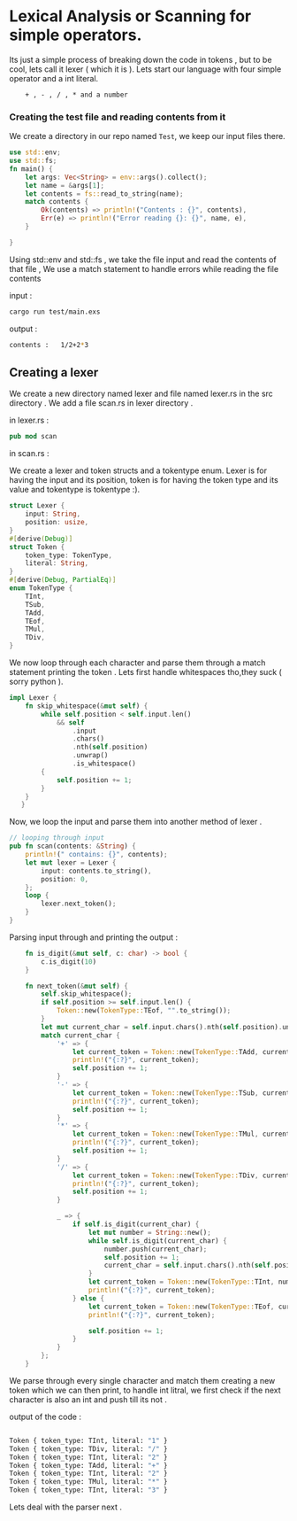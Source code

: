 
# Lexical Analysis or Scanning for simple operators.

Its just a simple process of breaking down the code in tokens , but to be cool, lets call it lexer ( which it is ). Lets start our language with four simple operator and a int literal.

```
    + , - , / , * and a number 
```

### Creating the test file and reading contents from it 

We create a directory in our repo named ``` Test ```, we keep our input files there.

``` rust 
use std::env;
use std::fs;
fn main() {
    let args: Vec<String> = env::args().collect();
    let name = &args[1];
    let contents = fs::read_to_string(name);
    match contents {
        Ok(contents) => println!("Contents : {}", contents),
        Err(e) => println!("Error reading {}: {}", name, e),
    }

}
```
Using std::env and std::fs , we take the file input and read the contents of that file , We use a match statement to handle errors while reading the file contents 

input :
``` bash
cargo run test/main.exs
```
output :
``` bash
contents :   1/2+2*3
```
## Creating a lexer 

We create a new directory named lexer and file named lexer.rs in the src directory . We add a file scan.rs in lexer directory .

in lexer.rs :
``` rust 
pub mod scan
```
in scan.rs :

We create a lexer and token structs and a tokentype enum. Lexer is for having the input and its position, token is for having the token type and its value and tokentype is tokentype :).

```  rust
struct Lexer {
    input: String,
    position: usize,
}
#[derive(Debug)]
struct Token {
    token_type: TokenType,
    literal: String,
}
#[derive(Debug, PartialEq)]
enum TokenType {
    TInt,
    TSub,
    TAdd,
    TEof,
    TMul,
    TDiv,
}
```

We now loop through each character and parse them through a match statement printing the token . 
Lets first handle whitespaces tho,they suck ( sorry python ).

```rust
impl Lexer {
    fn skip_whitespace(&mut self) {
        while self.position < self.input.len()
            && self
                .input
                .chars()
                .nth(self.position)
                .unwrap()
                .is_whitespace()
        {
            self.position += 1;
        }
    }
   }
```

Now, we loop the input and parse them into another method of lexer .
``` rust 
// looping through input 
pub fn scan(contents: &String) {
    println!(" contains: {}", contents);
    let mut lexer = Lexer {
        input: contents.to_string(),
        position: 0,
    };
    loop {
        lexer.next_token();
    }
}
```

Parsing input through and printing the output :

``` rust 
    fn is_digit(&mut self, c: char) -> bool {
        c.is_digit(10)
    }

    fn next_token(&mut self) {
        self.skip_whitespace();
        if self.position >= self.input.len() {
            Token::new(TokenType::TEof, "".to_string());
        }
        let mut current_char = self.input.chars().nth(self.position).unwrap();
        match current_char {
            '+' => {
                let current_token = Token::new(TokenType::TAdd, current_char.to_string());
                println!("{:?}", current_token);
                self.position += 1;
            }
            '-' => {
                let current_token = Token::new(TokenType::TSub, current_char.to_string());
                println!("{:?}", current_token);
                self.position += 1;
            }
            '*' => {
                let current_token = Token::new(TokenType::TMul, current_char.to_string());
                println!("{:?}", current_token);
                self.position += 1;
            }
            '/' => {
                let current_token = Token::new(TokenType::TDiv, current_char.to_string());
                println!("{:?}", current_token);
                self.position += 1;
            }

            _ => {
                if self.is_digit(current_char) {
                    let mut number = String::new();
                    while self.is_digit(current_char) {
                        number.push(current_char);
                        self.position += 1;
                        current_char = self.input.chars().nth(self.position).unwrap();
                    }
                    let current_token = Token::new(TokenType::TInt, number);
                    println!("{:?}", current_token);
                } else {
                    let current_token = Token::new(TokenType::TEof, current_char.to_string());
                    println!("{:?}", current_token);

                    self.position += 1;
                }
            }
        };
    }
```
We parse through every single character and match them creating a new token which we can then print, to handle int litral, we first check if the next character is also an int and push till its not . 

output of the code :
``` bash

Token { token_type: TInt, literal: "1" }
Token { token_type: TDiv, literal: "/" }
Token { token_type: TInt, literal: "2" }
Token { token_type: TAdd, literal: "+" }
Token { token_type: TInt, literal: "2" }
Token { token_type: TMul, literal: "*" }
Token { token_type: TInt, literal: "3" }
```
Lets deal with the parser next . 













